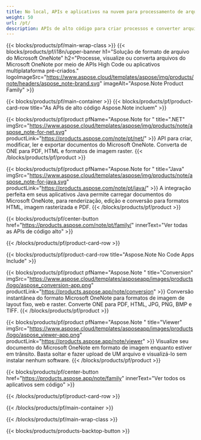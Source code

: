 ```yaml
---
title: No local, APIs e aplicativos na nuvem para processamento de arquivos do OneNote 
weight: 50
url: /pt/
description: APIs de alto código para criar processos e converter arquivos do Microsoft OneNote por meio de seus aplicativos. Ou simplesmente use nossos aplicativos multiplataforma para visualizar ou converter UM arquivo.
---
```


{{< blocks/products/pf/main-wrap-class >}}
{{< blocks/products/pf/i18n/upper-banner h1="Solução de formato de arquivo do Microsoft OneNote" h2="Processe, visualize ou converta arquivos do Microsoft OneNote por meio de APIs High Code ou aplicativos multiplataforma pré-criados." logoImageSrc="https://www.aspose.cloud/templates/aspose/img/products/note/headers/aspose_note-brand.svg" imageAlt="Aspose.Note Product Family" >}}

{{< blocks/products/pf/main-container >}}
{{< blocks/products/pf/product-card-row title="As APIs de alto código Aspose.Note incluem" >}}

{{< blocks/products/pf/product pfName="Aspose.Note for " title=".NET" imgSrc="https://www.aspose.cloud/templates/aspose/img/products/note/aspose_note-for-net.svg" productLink="https://products.aspose.com/note/pt/net/" >}}
API para criar, modificar, ler e exportar documentos do Microsoft OneNote. Converta de ONE para PDF, HTML e formatos de imagem raster.
{{< /blocks/products/pf/product >}}

{{< blocks/products/pf/product pfName="Aspose.Note for " title="Java" imgSrc="https://www.aspose.cloud/templates/aspose/img/products/note/aspose_note-for-java.svg" productLink="https://products.aspose.com/note/pt/java/" >}}
A integração perfeita em seus aplicativos Java permite carregar documentos do Microsoft OneNote, para renderização, edição e conversão para formatos HTML, imagem rasterizada e PDF.
{{< /blocks/products/pf/product >}}

{{< blocks/products/pf/center-button href="https://products.aspose.com/note/pt/family/" innerText="Ver todas as APIs de código alto" >}}

{{< /blocks/products/pf/product-card-row >}}

{{< blocks/products/pf/product-card-row title="Aspose.Note No Code Apps Include" >}}

{{< blocks/products/pf/product pfName="Aspose.Note " title="Conversion" imgSrc="https://www.aspose.cloud/templates/asposeapp/images/products/logo/aspose_conversion-app.png" productLink="https://products.aspose.app/note/conversion" >}}
Conversão instantânea do formato Microsoft OneNote para formatos de imagem de layout fixo, web e raster. Converte ONE para PDF, HTML, JPG, PNG, BMP e TIFF.
{{< /blocks/products/pf/product >}}

{{< blocks/products/pf/product pfName="Aspose.Note " title="Viewer" imgSrc="https://www.aspose.cloud/templates/asposeapp/images/products/logo/aspose_viewer-app.png" productLink="https://products.aspose.app/note/viewer" >}}
Visualize seu documento do Microsoft OneNote em formato de imagem enquanto estiver em trânsito. Basta soltar e fazer upload de UM arquivo e visualizá-lo sem instalar nenhum software.
{{< /blocks/products/pf/product >}}

{{< blocks/products/pf/center-button href="https://products.aspose.app/note/family" innerText="Ver todos os aplicativos sem código" >}}

{{< /blocks/products/pf/product-card-row >}}

{{< /blocks/products/pf/main-container >}}


{{< /blocks/products/pf/main-wrap-class >}}

{{< blocks/products/products-backtop-button >}}